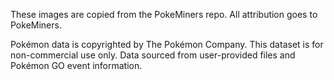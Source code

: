 These images are copied from the PokeMiners repo. All attribution goes to PokeMiners.

Pokémon data is copyrighted by The Pokémon Company. This dataset is for non-commercial use only. Data sourced from user-provided files and Pokémon GO event information.

